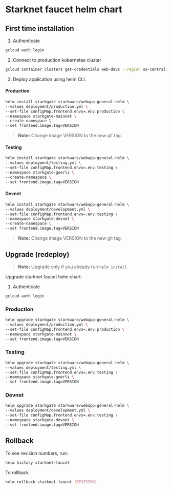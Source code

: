 # Starknet faucet helm chart

## First time installation

1. Authenticate

```bash
gcloud auth login
```

2. Connect to production kubernetes cluster

```bash
gcloud container clusters get-credentials web-devs --region us-central1 --project starkware-dev
```

3. Deploy application using helm CLI.

#### Production

```bash
helm install starkgate starkware/webapp-general-helm \
--values deployment/production.yml \
--set-file configMap.frontend.envs=.env.production \
--namespace starkgate-mainnet \
--create-namespace \
--set frontend.image.tag=VERSION
```

> **Note:** Change image VERSION to the new git tag.

#### Testing

```bash
helm install starkgate starkware/webapp-general-helm \
--values deployment/testing.yml \
--set-file configMap.frontend.envs=.env.testing \
--namespace starkgate-goerli \
--create-namespace \
--set frontend.image.tag=VERSION
```

#### Devnet

```bash
helm install starkgate starkware/webapp-general-helm \
--values deployment/development.yml \
--set-file configMap.frontend.envs=.env.testing \
--namespace starkgate-devnet \
--create-namespace \
--set frontend.image.tag=VERSION
```

> **Note:** Change image VERSION to the new git tag.

## Upgrade (redeploy)

> **Note:** Upgrade only if you already run `helm install`

Upgrade starknet faucet helm chart.

1. Authenticate

```bash
gcloud auth login
```

### Production

```bash
helm upgrade starkgate starkware/webapp-general-helm \
--values deployment/production.yml \
--set-file configMap.frontend.envs=.env.production \
--namespace starkgate-mainnet \
--set frontend.image.tag=VERSION
```

### Testing

```bash
helm upgrade starkgate starkware/webapp-general-helm \
--values deployment/testing.yml \
--set-file configMap.frontend.envs=.env.testing \
--namespace starkgate-goerli \
--set frontend.image.tag=VERSION
```

### Devnet

```bash
helm upgrade starkgate starkware/webapp-general-helm \
--values deployment/development.yml \
--set-file configMap.frontend.envs=.env.testing \
--namespace starkgate-devnet \
--set frontend.image.tag=VERSION
```

## Rollback

To see revision numbers, run:

```bash
helm history starknet-faucet
```

To rollback

```bash
helm rollback starknet-faucet [REVISION]
```
